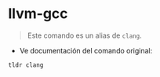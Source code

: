 # llvm-gcc

> Este comando es un alias de `clang`.

- Ve documentación del comando original:

`tldr clang`
